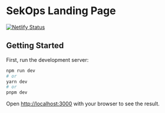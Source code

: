 # SekOps Landing Page

[![Netlify Status](https://api.netlify.com/api/v1/badges/b41e7a04-4bc6-40cf-8cbc-c89261b43577/deploy-status)](https://app.netlify.com/sites/sekops/deploys)

## Getting Started

First, run the development server:

```bash
npm run dev
# or
yarn dev
# or
pnpm dev
```

Open [http://localhost:3000](http://localhost:3000) with your browser to see the result.
